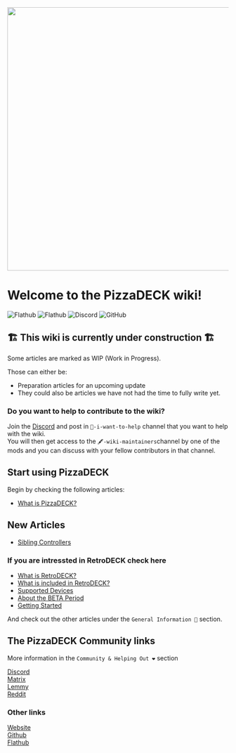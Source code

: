 <img src="wiki_images/logos/pizzadeck-logo.png" width="600">


# Welcome to the PizzaDECK wiki!

![Flathub](https://img.shields.io/flathub/downloads/net.retrodeck.retrodeck)
![Flathub](https://img.shields.io/flathub/v/net.retrodeck.retrodeck)
![Discord](https://img.shields.io/discord/951662718102962256?label=discord)
![GitHub](https://img.shields.io/github/license/XargonWan/RetroDECK)

## 🏗️ This wiki is currently under construction 🏗️
Some articles are marked as WIP (Work in Progress).

Those can either be:

- Preparation articles for an upcoming update
- They could also be articles we have not had the time to fully write yet.

### Do you want to help to contribute to the wiki?

Join the [Discord](https://discord.gg/WDc5C9YWMx) and post in `💙-i-want-to-help` channel that you want to help with the wiki.<br>
You will then get access to the `🖋-wiki-maintainers`channel by one of the mods and you can discuss with your fellow contributors in that channel.

## Start using PizzaDECK

Begin by checking the following articles:

- [What is PizzaDECK?](wiki_general/what-is-pizzadeck.md)

## New Articles

- [Sibling Controllers](wiki_controllers/sibling/sibling-controllers.md)

### If you are intressted in RetroDECK check here

- [What is RetroDECK?](wiki_general/what-is-retrodeck.md)
- [What is included in RetroDECK?](wiki_general/what-is-included.md)
- [Supported Devices](wiki_general/supported-devices.md)
- [About the BETA Period](wiki_general/beta-period.md)
- [Getting Started](wiki_general/retrodeck-start.md)

And check out the other articles under the `General Information 📰` section.

## The PizzaDECK Community links

More information in the `Community & Helping Out ❤️` section

[Discord](https://discord.gg/WDc5C9YWMx)<br/>
[Matrix](https://matrix.to/#/#retrodeck:matrix.org)<br/>
[Lemmy](https://lemmy.zip/c/retrodeck)<br/>
[Reddit](https://www.reddit.com/r/retrodeck)<br/>

### Other links
[Website](https://retrodeck.net) <br/>
[Github](https://github.com/XargonWan/) <br/>
[Flathub](https://flathub.org/apps/net.retrodeck.retrodeck)<br>
